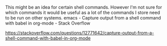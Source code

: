 This might be an idea for certain shell commands.
However I'm not sure for which commands it would be useful as a lot of the
commands I store need to be run on other systems.
emacs - Capture output from a shell command with babel in org-mode - Stack Overflow



https://stackoverflow.com/questions/12771642/capture-output-from-a-shell-command-with-babel-in-org-mode
